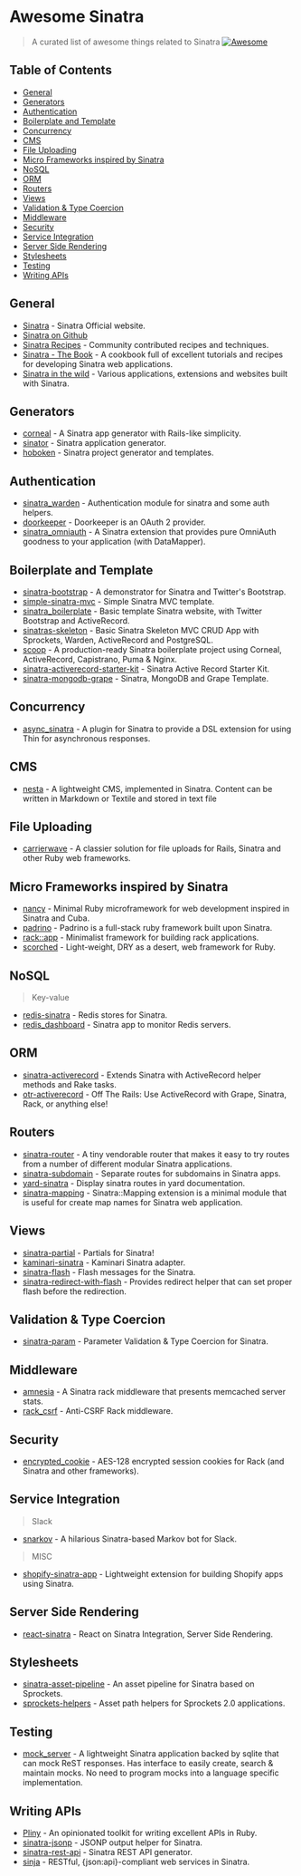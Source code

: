 # Awesome Sinatra

> A curated list of awesome things related to Sinatra [![Awesome](https://awesome.re/badge.svg)](https://github.com/sindresorhus/awesome#readme)

## Table of Contents

- [General](#general)
- [Generators](#generators)
- [Authentication](#authentication)
- [Boilerplate and Template](#boilerplate-and-template)
- [Concurrency](#concurrency)
- [CMS](#cms)
- [File Uploading](#file-uploading)
- [Micro Frameworks inspired by Sinatra](#micro-frameworks-inspired-by-sinatra)
- [NoSQL](#nosql)
- [ORM](#orm)
- [Routers](#routers)
- [Views](#views)
- [Validation & Type Coercion](#validation--type-coercion)
- [Middleware](#middleware)
- [Security](#security)
- [Service Integration](#service-integration)
- [Server Side Rendering](#server-side-rendering)
- [Stylesheets](#stylesheets)
- [Testing](#testing)
- [Writing APIs](#writing-apis)

## General

* [Sinatra](https://sinatrarb.com/) - Sinatra Official website.
* [Sinatra on Github](https://github.com/sinatra/sinatra)
* [Sinatra Recipes](https://github.com/sinatra/sinatra-recipes) - Community contributed recipes and techniques.
* [Sinatra - The Book](https://github.com/sinatra/sinatra-book) - A cookbook full of excellent tutorials
  and recipes for developing Sinatra web applications.
* [Sinatra in the wild](https://github.com/sinatra/sinatra.github.com/blob/master/wild.markdown) - Various
  applications, extensions and websites built with Sinatra.

## Generators

* [corneal](https://github.com/thebrianemory/corneal) - A Sinatra app generator with Rails-like simplicity.
* [sinator](https://github.com/kuntoaji/sinator) - Sinatra application generator.
* [hoboken](https://github.com/bnadlerjr/hoboken) - Sinatra project generator and templates.

## Authentication

* [sinatra_warden](https://github.com/wardencommunity/sinatra_warden) - Authentication module for sinatra and some auth helpers.
* [doorkeeper](https://github.com/doorkeeper-gem/doorkeeper) - Doorkeeper is an OAuth 2 provider.
* [sinatra_omniauth](https://github.com/cjheath/sinatra_omniauth) - A Sinatra extension that provides pure OmniAuth goodness
  to your application (with DataMapper).

## Boilerplate and Template

* [sinatra-bootstrap](https://github.com/bootstrap-ruby/sinatra-bootstrap) - A demonstrator for Sinatra and Twitter's Bootstrap.
* [simple-sinatra-mvc](https://github.com/kathgironpe/simple-sinatra-mvc) - Simple Sinatra MVC template.
* [sinatra_boilerplate](https://github.com/reedstonefood/sinatra_boilerplate) - Basic template Sinatra website, with Twitter Bootstrap and ActiveRecord.
* [sinatras-skeleton](https://github.com/simonneutert/sinatras-skeleton) - Basic Sinatra Skeleton MVC CRUD App with Sprockets, Warden, ActiveRecord and PostgreSQL.
* [scoop](https://github.com/abhinavs/scoop) - A production-ready Sinatra boilerplate project using Corneal, ActiveRecord, Capistrano, Puma & Nginx.
* [sinatra-activerecord-starter-kit](https://github.com/LaunchAcademy/sinatra-activerecord-starter-kit) - Sinatra Active Record Starter Kit.
* [sinatra-mongodb-grape](https://github.com/kathgironpe/sinatra-mongodb-grape) - Sinatra, MongoDB and Grape Template.

## Concurrency

- [async_sinatra](https://github.com/raggi/async_sinatra) - A plugin for Sinatra to provide a DSL extension
  for using Thin for asynchronous responses.

## CMS

* [nesta](https://github.com/gma/nesta) - A lightweight CMS, implemented in Sinatra. Content can be written
  in Markdown or Textile and stored in text file

## File Uploading

* [carrierwave](https://github.com/carrierwaveuploader/carrierwave) - A classier solution for file uploads for Rails,
  Sinatra and other Ruby web frameworks.

## Micro Frameworks inspired by Sinatra

* [nancy](https://github.com/guilleiguaran/nancy) - Minimal Ruby microframework for web development inspired in Sinatra and Cuba.
* [padrino](https://github.com/padrino/padrino-framework) - Padrino is a full-stack ruby framework built upon Sinatra.
* [rack::app](https://github.com/rack-app/rack-app) - Minimalist framework for building rack applications.
* [scorched](https://github.com/wardrop/scorched) - Light-weight, DRY as a desert, web framework for Ruby.

## NoSQL

> Key-value

* [redis-sinatra](https://github.com/redis-store/redis-sinatra) - Redis stores for Sinatra.
* [redis_dashboard](https://github.com/BaseSecrete/redis_dashboard) - Sinatra app to monitor Redis servers.

## ORM

* [sinatra-activerecord](https://github.com/sinatra-activerecord/sinatra-activerecord) - Extends Sinatra with ActiveRecord helper methods and Rake tasks.
* [otr-activerecord](https://github.com/jhollinger/otr-activerecord) - Off The Rails: Use ActiveRecord with Grape, Sinatra, Rack, or anything else!

## Routers

* [sinatra-router](https://github.com/brandur/sinatra-router) - A tiny vendorable router that makes it 
  easy to try routes from a number of different modular Sinatra applications.
* [sinatra-subdomain](https://github.com/fnando/sinatra-subdomain) - Separate routes for subdomains in Sinatra apps.
* [yard-sinatra](https://github.com/rkh/yard-sinatra) - Display sinatra routes in yard documentation.
* [sinatra-mapping](https://github.com/hallison/sinatra-mapping) - Sinatra::Mapping extension is a minimal module that is useful
  for create map names for Sinatra web application.

## Views

* [sinatra-partial](https://github.com/yb66/Sinatra-Partial) - Partials for Sinatra!
* [kaminari-sinatra](https://github.com/kaminari/kaminari-sinatra) - Kaminari Sinatra adapter.
* [sinatra-flash](https://github.com/SFEley/sinatra-flash) - Flash messages for the Sinatra.
* [sinatra-redirect-with-flash](https://github.com/vast/sinatra-redirect-with-flash) - Provides redirect helper
  that can set proper flash before the redirection.

## Validation & Type Coercion

* [sinatra-param](https://github.com/mattt/sinatra-param) - Parameter Validation & Type Coercion for Sinatra.

## Middleware

* [amnesia](https://github.com/benschwarz/amnesia) - A Sinatra rack middleware that presents memcached server stats.
* [rack_csrf](https://github.com/baldowl/rack_csrf) - Anti-CSRF Rack middleware.

## Security

* [encrypted_cookie](https://github.com/cvonkleist/encrypted_cookie) - AES-128 encrypted session cookies for Rack (and Sinatra and other frameworks).

## Service Integration

> Slack

* [snarkov](https://github.com/gesteves/snarkov) - A hilarious Sinatra-based Markov bot for Slack.

> MISC

* [shopify-sinatra-app](https://github.com/kevinhughes27/shopify-sinatra-app) - Lightweight extension for
  building Shopify apps using Sinatra.

## Server Side Rendering

* [react-sinatra](https://github.com/namusyaka/react-sinatra) - React on Sinatra Integration, Server Side Rendering.

## Stylesheets

* [sinatra-asset-pipeline](https://github.com/kalasjocke/sinatra-asset-pipeline) - An asset pipeline for Sinatra based on Sprockets.
* [sprockets-helpers](https://github.com/petebrowne/sprockets-helpers) - Asset path helpers for Sprockets 2.0 applications.

## Testing

* [mock_server](https://github.com/mvemjsun/mock_server) - A lightweight Sinatra application backed by sqlite that can mock ReST responses.
  Has interface to easily create, search & maintain mocks. No need to program mocks into a language specific implementation.

## Writing APIs

* [Pliny](https://github.com/interagent/pliny) - An opinionated toolkit for writing excellent APIs in Ruby.
* [sinatra-jsonp](https://github.com/shtirlic/sinatra-jsonp) - JSONP output helper for Sinatra.
* [sinatra-rest-api](https://github.com/blocknotes/sinatra-rest-api) - Sinatra REST API generator.
* [sinja](https://github.com/mwpastore/sinja) - RESTful, {json:api}-compliant web services in Sinatra.

